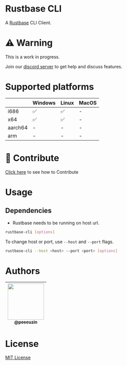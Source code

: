 # Rustbase CLI
A [Rustbase](https://github.com/rustbase/rustbase) CLI Client.

# ⚠️ Warning
This is a work in progress.

Join our [discord server](https://discord.gg/m5ZzWPumbd) to get help and discuss features.

# Supported platforms

|         | Windows | Linux | MacOS |
| ------- | ------- | ----- | ----- |
| i686    | ✅       | ✅     | -     |
| x64     | ✅       | ✅     | -     |
| aarch64 | -       | -     | -     |
| arm     | -       | -     | -     |


# 🔗 Contribute
[Click here](./CONTRIBUTING.md) to see how to Contribute

# Usage
## Dependencies
 -  Rustbase needs to be running on host url.


```bash
rustbase-cli [options]
```

To change host or port, use `--host` and `--port` flags.

```bash
rustbase-cli --host <host> --port <port> [options]
```

# Authors
<div align="center">

| [<img src="https://github.com/peeeuzin.png?size=115" width=115><br><sub>@peeeuzin</sub>](https://github.com/peeeuzin) |
| :-------------------------------------------------------------------------------------------------------------------: |

</div>


# License
[MIT License](./LICENSE)